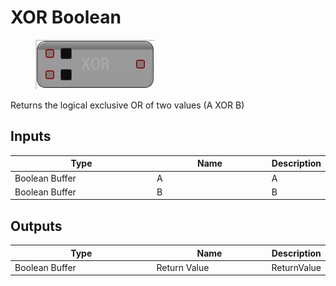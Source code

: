 # XOR Boolean

<div align="left" data-full-width="false">

<figure><img src="XOR_Boolean.png" alt=""><figcaption></figcaption></figure>

</div>

Returns the logical exclusive OR of two values (A XOR B)

## Inputs

<table>
<thead><tr><th width="250">Type</th><th width="200">Name</th><th>Description</th></tr></thead>
<tbody>
<tr><td>Boolean Buffer</td><td>A</td><td>A</td></tr>
<tr><td>Boolean Buffer</td><td>B</td><td>B</td></tr>
</tbody>
</table>

## Outputs

<table>
<thead><tr><th width="250">Type</th><th width="200">Name</th><th>Description</th></tr></thead>
<tbody>
<tr><td>Boolean Buffer</td><td>Return Value</td><td>ReturnValue</td></tr>
</tbody>
</table>